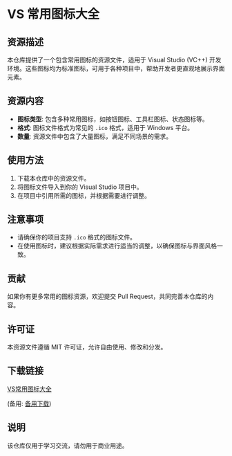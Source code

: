 # VS 常用图标大全

## 资源描述

本仓库提供了一个包含常用图标的资源文件，适用于 Visual Studio (VC++) 开发环境。这些图标均为标准图标，可用于各种项目中，帮助开发者更直观地展示界面元素。

## 资源内容

- **图标类型**: 包含多种常用图标，如按钮图标、工具栏图标、状态图标等。
- **格式**: 图标文件格式为常见的 `.ico` 格式，适用于 Windows 平台。
- **数量**: 资源文件中包含了大量图标，满足不同场景的需求。

## 使用方法

1. 下载本仓库中的资源文件。
2. 将图标文件导入到你的 Visual Studio 项目中。
3. 在项目中引用所需的图标，并根据需要进行调整。

## 注意事项

- 请确保你的项目支持 `.ico` 格式的图标文件。
- 在使用图标时，建议根据实际需求进行适当的调整，以确保图标与界面风格一致。

## 贡献

如果你有更多常用的图标资源，欢迎提交 Pull Request，共同完善本仓库的内容。

## 许可证

本资源文件遵循 MIT 许可证，允许自由使用、修改和分发。

## 下载链接
[VS常用图标大全](https://pan.quark.cn/s/22ebe0158870) 

(备用: [备用下载](https://pan.baidu.com/s/1_2d60iytYB48lEzA7U3lZw?pwd=1234))

## 说明

该仓库仅用于学习交流，请勿用于商业用途。
